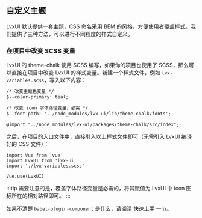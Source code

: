 ## 自定义主题
LvxUI 默认提供一套主题，CSS 命名采用 BEM 的风格，方便使用者覆盖样式。我们提供了三种方法，可以进行不同程度的样式自定义。


### 在项目中改变 SCSS 变量
LvxUI 的 theme-chalk 使用 SCSS 编写，如果你的项目也使用了 SCSS，那么可以直接在项目中改变 LvxUI 的样式变量。新建一个样式文件，例如 `lvx-variables.scss`，写入以下内容：
```html
/* 改变主题色变量 */
$--color-primary: teal;

/* 改变 icon 字体路径变量，必需 */
$--font-path: '../node_modules/lvx-ui/lib/theme-chalk/fonts';

@import "../node_modules/lvx-ui/packages/theme-chalk/src/index";
```

之后，在项目的入口文件中，直接引入以上样式文件即可（无需引入 LvxUI 编译好的 CSS 文件）：
```JS
import Vue from 'vue'
import LvxUI from 'lvx-ui'
import './lvx-variables.scss'

Vue.use(LvxUI)
```

:::tip
需要注意的是，覆盖字体路径变量是必需的，将其赋值为 LvxUI 中 icon 图标所在的相对路径即可。
:::



如果不清楚 `babel-plugin-component` 是什么，请阅读 <a href="./#/zh-CN/component/quickstart">快速上手</a> 一节。